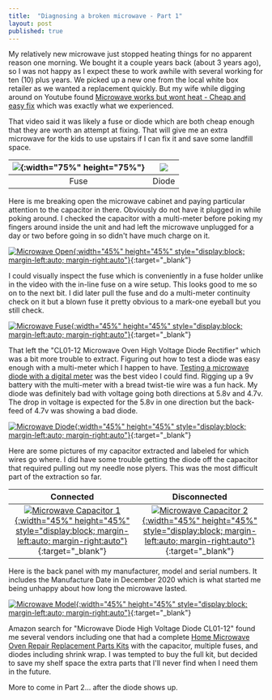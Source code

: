 ```yaml
---
title:  "Diagnosing a broken microwave - Part 1"
layout: post
published: true
---
```


My relatively new microwave just stopped heating things for no apparent reason one morning. We bought it a couple years back (about 3 years ago), so I was not happy as I expect these to work awhile with several working for ten (10) plus years. We picked up a new one from the local white box retailer as we wanted a replacement quickly. But my wife while digging around on Youtube found [Microwave works but wont heat - Cheap and easy fix](https://www.youtube.com/watch?v=z0FON4p_4ZA) which was exactly what we experienced.

That video said it was likely a fuse or diode which are both cheap enough that they are worth an attempt at fixing. That will give me an extra microwave for the kids to use upstairs if I can fix it and save some landfill space.

| ![](/assets/images/microwave-fuse-closeup.jpg){:width="75%" height="75%"} | ![](/assets/images/microwave-diode-closeup.jpg) |
|:--:|:--:|
| Fuse | Diode |

<!-- excerpt-end -->

Here is me breaking open the microwave cabinet and paying particular attention to the capacitor in there. Obviously do not have it plugged in while poking around. I checked the capacitor with a multi-meter before poking my fingers around inside the unit and had left the microwave unplugged for a day or two before going in so didn't have much charge on it.

[![Microwave Open](/assets/images/microwave-open.jpg){:width="45%" height="45%" style="display:block; margin-left:auto; margin-right:auto"}](/assets/images/microwave-open.jpg){:target="_blank"}

I could visually inspect the fuse which is conveniently in a fuse holder unlike in the video with the in-line fuse on a wire setup. This looks good to me so on to the next bit. I did later pull the fuse and do a multi-meter continuity check on it but a blown fuse it pretty obvious to a mark-one eyeball but you still check.

[![Microwave Fuse](/assets/images/microwave-fuse.jpg){:width="45%" height="45%" style="display:block; margin-left:auto; margin-right:auto"}](/assets/images/microwave-fuse.jpg){:target="_blank"}

That left the "CL01-12 Microwave Oven High Voltage Diode Rectifier" which was a bit more trouble to extract. Figuring out how to test a diode was easy enough with a multi-meter which I happen to have. [Testing a microwave diode with a digital meter](https://www.youtube.com/watch?v=Cx8Q5crqKaw) was the best video I could find. Rigging up a 9v battery with the multi-meter with a bread twist-tie wire was a fun hack. My diode was definitely bad with voltage going both directions at 5.8v and 4.7v. The drop in voltage is expected for the 5.8v in one direction but the back-feed of 4.7v was showing a bad diode.

[![Microwave Diode](/assets/images/microwave-diode.jpg){:width="45%" height="45%" style="display:block; margin-left:auto; margin-right:auto"}](/assets/images/microwave-diode.jpg){:target="_blank"}

Here are some pictures of my capacitor extracted and labeled for which wires go where. I did have some trouble getting the diode off the capacitor that required pulling out my needle nose plyers. This was the most difficult part of the extraction so far.

| Connected | Disconnected |
|:--:|:--:|
| [![Microwave Capacitor 1](/assets/images/microwave-capacitor-connected.jpg){:width="45%" height="45%" style="display:block; margin-left:auto; margin-right:auto"}](/assets/images/microwave-capacitor-connected.jpg){:target="_blank"} | [![Microwave Capacitor 2](/assets/images/microwave-capacitor-disconnected.jpg){:width="45%" height="45%" style="display:block; margin-left:auto; margin-right:auto"}](/assets/images/microwave-capacitor-disconnected.jpg){:target="_blank"} |

Here is the back panel with my manufacturer, model and serial numbers. It includes the Manufacture Date in December 2020 which is what started me being unhappy about how long the microwave lasted.

[![Microwave Model](/assets/images/microwave-model.jpg){:width="45%" height="45%" style="display:block; margin-left:auto; margin-right:auto"}](/assets/images/microwave-model.jpg){:target="_blank"}

Amazon search for "Microwave Diode High Voltage Diode CL01-12" found me several vendors including one that had a complete [Home Microwave Oven Repair Replacement Parts Kits](https://www.amazon.com/KOKISO-Microwave-Replacement-Capacitor-CL01-12/dp/B0B7WTRY7G/) with the capacitor, multiple fuses, and diodes including shrink wrap. I was tempted to buy the full kit, but decided to save my shelf space the extra parts that I'll never find when I need them in the future.

More to come in Part 2... after the diode shows up.
